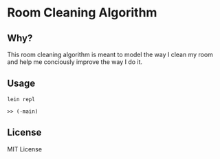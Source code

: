 # Room Cleaning Algorithm

## Why?

This room cleaning algorithm is meant to model the way I clean my room and help me conciously improve the way I do it.

## Usage

```
lein repl

>> (-main)
```

## License

MIT License
